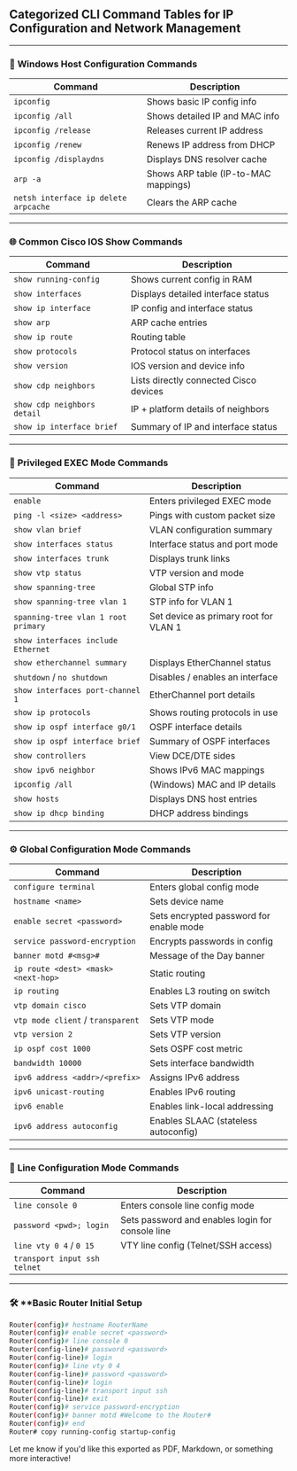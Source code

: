 ## Categorized CLI Command Tables for IP Configuration and Network Management

---

### 🔧 **Windows Host Configuration Commands**

|**Command**|**Description**|
|---|---|
|`ipconfig`|Shows basic IP config info|
|`ipconfig /all`|Shows detailed IP and MAC info|
|`ipconfig /release`|Releases current IP address|
|`ipconfig /renew`|Renews IP address from DHCP|
|`ipconfig /displaydns`|Displays DNS resolver cache|
|`arp -a`|Shows ARP table (IP-to-MAC mappings)|
|`netsh interface ip delete arpcache`|Clears the ARP cache|


---

### 🌐 **Common Cisco IOS Show Commands**

|**Command**|**Description**|
|---|---|
|`show running-config`|Shows current config in RAM|
|`show interfaces`|Displays detailed interface status|
|`show ip interface`|IP config and interface status|
|`show arp`|ARP cache entries|
|`show ip route`|Routing table|
|`show protocols`|Protocol status on interfaces|
|`show version`|IOS version and device info|
|`show cdp neighbors`|Lists directly connected Cisco devices|
|`show cdp neighbors detail`|IP + platform details of neighbors|
|`show ip interface brief`|Summary of IP and interface status|

---

### 🚀 **Privileged EXEC Mode Commands**

| **Command**                         | **Description**                       |
| ----------------------------------- | ------------------------------------- |
| `enable`                            | Enters privileged EXEC mode           |
| `ping -l <size> <address>`          | Pings with custom packet size         |
| `show vlan brief`                   | VLAN configuration summary            |
| `show interfaces status`            | Interface status and port mode        |
| `show interfaces trunk`             | Displays trunk links                  |
| `show vtp status`                   | VTP version and mode                  |
| `show spanning-tree`                | Global STP info                       |
| `show spanning-tree vlan 1`         | STP info for VLAN 1                   |
| `spanning-tree vlan 1 root primary` | Set device as primary root for VLAN 1 |
| `show interfaces include Ethernet`  |                                       |
| `show etherchannel summary`         | Displays EtherChannel status          |
| `shutdown` / `no shutdown`          | Disables / enables an interface       |
| `show interfaces port-channel 1`    | EtherChannel port details             |
| `show ip protocols`                 | Shows routing protocols in use        |
| `show ip ospf interface g0/1`       | OSPF interface details                |
| `show ip ospf interface brief`      | Summary of OSPF interfaces            |
| `show controllers`                  | View DCE/DTE sides                    |
| `show ipv6 neighbor`                | Shows IPv6 MAC mappings               |
| `ipconfig /all`                     | (Windows) MAC and IP details          |
| `show hosts`                        | Displays DNS host entries             |
| `show ip dhcp binding`              | DHCP address bindings                 |

---

### ⚙️ **Global Configuration Mode Commands**

|**Command**|**Description**|
|---|---|
|`configure terminal`|Enters global config mode|
|`hostname <name>`|Sets device name|
|`enable secret <password>`|Sets encrypted password for enable mode|
|`service password-encryption`|Encrypts passwords in config|
|`banner motd #<msg>#`|Message of the Day banner|
|`ip route <dest> <mask> <next-hop>`|Static routing|
|`ip routing`|Enables L3 routing on switch|
|`vtp domain cisco`|Sets VTP domain|
|`vtp mode client` / `transparent`|Sets VTP mode|
|`vtp version 2`|Sets VTP version|
|`ip ospf cost 1000`|Sets OSPF cost metric|
|`bandwidth 10000`|Sets interface bandwidth|
|`ipv6 address <addr>/<prefix>`|Assigns IPv6 address|
|`ipv6 unicast-routing`|Enables IPv6 routing|
|`ipv6 enable`|Enables link-local addressing|
|`ipv6 address autoconfig`|Enables SLAAC (stateless autoconfig)|

---

### 🧾 **Line Configuration Mode Commands**

| **Command**                  | **Description**                                  |
| ---------------------------- | ------------------------------------------------ |
| `line console 0`             | Enters console line config mode                  |
| `password <pwd>; login`      | Sets password and enables login for console line |
| `line vty 0 4` / `0 15`      | VTY line config (Telnet/SSH access)              |
| `transport input ssh telnet` |                                                  |

---

### 🛠️ **Basic Router Initial Setup

```bash
Router(config)# hostname RouterName
Router(config)# enable secret <password>
Router(config)# line console 0
Router(config-line)# password <password>
Router(config-line)# login
Router(config)# line vty 0 4
Router(config-line)# password <password>
Router(config-line)# login
Router(config-line)# transport input ssh
Router(config-line)# exit
Router(config)# service password-encryption
Router(config)# banner motd #Welcome to the Router#
Router(config)# end
Router# copy running-config startup-config
```

Let me know if you'd like this exported as PDF, Markdown, or something more interactive!
